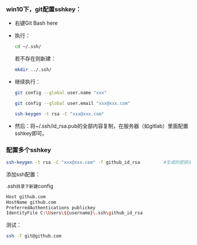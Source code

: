 ### win10下，git配置sshkey：
* 右键Git Bash here

* 执行：

  ```sh
  cd ~/.ssh/
  ```

  若不存在则新建：

  ```sh
  mkdir ../.ssh/
  ```

* 继续执行：

  ```sh
  git config --global user.name "xxx"
  ```

  ```sh
  git config --global user.email "xxx@xxx.com"
  ```

  ```sh
  ssh-keygen -t rsa -C "xxx@xxx.com"
  ```

* 然后：将~/.ssh/id_rsa.pub的全部内容复制，在服务器（如gitlab）里面配置sshkey即可。



### 配置多个sshkey

```sh
ssh-keygen -t rsa -C "xxx@xxx.com" -f github_id_rsa			#生成的密钥文件起名字github_id_rsa，配置给github用
```

添加ssh配置：

.ssh`目录下新建`config

```sh
Host github.com
HostName github.com
PreferredAuthentications publickey
IdentityFile C:\Users\${username}\.ssh\github_id_rsa
```

测试：

```sh
ssh -T git@github.com
```





